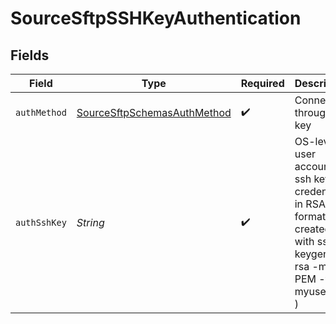 # SourceSftpSSHKeyAuthentication


## Fields

| Field                                                                                                               | Type                                                                                                                | Required                                                                                                            | Description                                                                                                         |
| ------------------------------------------------------------------------------------------------------------------- | ------------------------------------------------------------------------------------------------------------------- | ------------------------------------------------------------------------------------------------------------------- | ------------------------------------------------------------------------------------------------------------------- |
| `authMethod`                                                                                                        | [SourceSftpSchemasAuthMethod](../../models/shared/SourceSftpSchemasAuthMethod.md)                                   | :heavy_check_mark:                                                                                                  | Connect through ssh key                                                                                             |
| `authSshKey`                                                                                                        | *String*                                                                                                            | :heavy_check_mark:                                                                                                  | OS-level user account ssh key credentials in RSA PEM format ( created with ssh-keygen -t rsa -m PEM -f myuser_rsa ) |